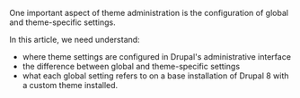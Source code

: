 One important aspect of theme administration is the configuration of global and theme-specific settings.

In this article, we need understand:

* where theme settings are configured in Drupal's administrative interface
* the difference between global and theme-specific settings
* what each global setting refers to on a base installation of Drupal 8 with a custom theme installed.



